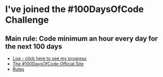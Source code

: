 # I've joined the #100DaysOfCode Challenge
## Main rule: Code minimum an hour every day for the next 100 days
* [Log - click here to see my progress](log.md)
* [The #100DaysOfCode Official Site](http://100daysofcode.com/)
* [Rules](rules.md)

